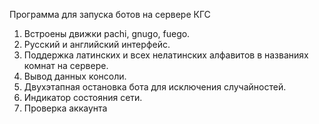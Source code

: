 Программа для запуска ботов на сервере КГС

1. Встроены движки pachi, gnugo, fuego.
2. Русский и английский интерфейс.
3. Поддержка латинских и всех нелатинских алфавитов в названиях комнат на сервере.
4. Вывод данных консоли.
5. Двухэтапная остановка бота для исключения случайностей.
6. Индикатор состояния сети.
7. Проверка аккаунта
